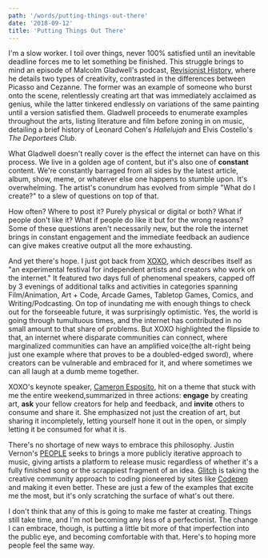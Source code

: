 ```yaml
---
path: '/words/putting-things-out-there'
date: '2018-09-12'
title: 'Putting Things Out There'
---
```


<!-- # Putting Things Out There -->

I'm a slow worker. I toil over things, never 100% satisfied until an inevitable deadline forces me to let something be finished. This struggle brings to mind an episode of Malcolm Gladwell's podcast, [Revisionist History](http://revisionisthistory.com/episodes/07-hallelujah), where he details two types of creativity, contrasted in the differences between Picasso and Cezanne. The former was an example of someone who burst onto the scene, relentlessly creating art that was immediately acclaimed as genius, while the latter tinkered endlessly on variations of the same painting until a version satisfied them. Gladwell proceeds to enumerate examples throughout the arts, listing literature and film before zoning in on music, detailing a brief history of Leonard Cohen's _Hallelujah_ and Elvis Costello's _The Deportees Club_.

What Gladwell doesn't really cover is the effect the internet can have on this process. We live in a golden age of content, but it's also one of **constant** content. We're constantly barraged from all sides by the latest article, album, show, meme, or whatever else one happens to stumble upon. It's overwhelming. The artist's conundrum has evolved from simple "What do I create?" to a slew of questions on top of that.

How often? Where to post it? Purely physical or digital or both? What if people don't like it? What if people do like it but for the wrong reasons? Some of these questions aren't necessarily new, but the role the internet brings in constant engagement and the immediate feedback an audience can give makes creative output all the more exhausting.

And yet there's hope. I just got back from [XOXO](https://2018.xoxofest.com/), which describes itself as "an experimental festival for independent artists and creators who work on the internet." It featured two days full of phenomenal speakers, capped off by 3 evenings of additional talks and activities in categories spanning Film/Animation, Art + Code, Arcade Games, Tabletop Games, Comics, and Writing/Podcasting. On top of inundating me with enough things to check out for the forseeable future, it was surprisingly optimistic. Yes, the world is going through tumultuous times, and the internet has contributed in no small amount to that share of problems. But XOXO highlighted the flipside to that, an internet where disparate communities can connect, where marginalized communities can have an amplified voice(the alt-right being just one example where that proves to be a doubled-edged sword), where creators can be vulnerable and embraced for it, and where sometimes we can all laugh at a dumb meme together.

XOXO's keynote speaker, [Cameron Esposito](https://www.cameronesposito.com/), hit on a theme that stuck with me the entire weekend,summarized in three actions: **engage** by creating art, **ask** your fellow creators for help and feedback, and **invite** others to consume and share it. She emphasized not just the creation of art, but sharing it incompletely, letting yourself hone it out in the open, or simply letting it be consumed for what it is.

There's no shortage of new ways to embrace this philosophy. Justin Vernon's [PEOPLE](https://www.p-e-o-p-l-e.com/) seeks to brings a more publicly iterative approach to music, giving artists a platform to release music regardless of whether it's a fully finished song or the scrappiest fragment of an idea. [Glitch](https://glitch.com/) is taking the creative community approach to coding pioneered by sites like [Codepen](https://codepen.io/) and making it even better. These are just a few of the examples that excite me the most, but it's only scratching the surface of what's out there.

I don't think that any of this is going to make me faster at creating. Things still take time, and I'm not becoming any less of a perfectionist. The change I can embrace, though, is putting a little bit more of that imperfection into the public eye, and becoming comfortable with that. Here's to hoping more people feel the same way.
